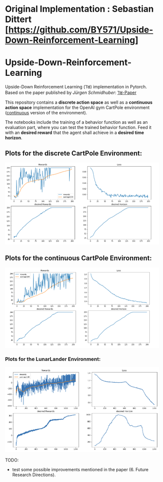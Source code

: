 # Original Implementation : Sebastian Dittert [https://github.com/BY571/Upside-Down-Reinforcement-Learning]

# Upside-Down-Reinforcement-Learning

Upside-Down Reinforcement Learning (⅂ꓤ) implementation in Pytorch. <br/>
Based on the paper published by *Jürgen Schmidhuber*: [⅂ꓤ-Paper](https://github.com/BY571/Upside-Down-Reinforcement-Learning/tree/master/paper)

This repository contains a **discrete action space** as well as a **continuous action space**  implementation for the OpenAI gym CartPole environment ([continuous](https://gist.github.com/iandanforth/e3ffb67cf3623153e968f2afdfb01dc8) version of the environment).

The notebooks include the training of a behavior function as well as an evaluation part, where you can test the trained behavior function. Feed it with an **desired reward** that the agent shall achieve in a **desired time horizon**.


## Plots for the discrete CartPole Environment:
![plot](imgs/Graph.PNG)


## Plots for the continuous CartPole Environment:
![plot](imgs/Graph1.PNG)

### Plots for the LunarLander Environment:
![plot](imgs/upside_down_lunarlander.png)



TODO:
- test some possible improvements mentioned in the paper (6. Future Research Directions).

